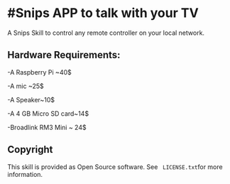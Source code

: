 #Snips APP to talk with your TV
==============================

A Snips Skill to control any remote controller on your local network.

Hardware Requirements:
---------------------
-A Raspberry Pi ~40$

-A mic ~25$

-A Speaker~10$

-A 4 GB Micro SD card~14$

-Broadlink RM3 Mini ~ 24$




Copyright
---------

This skill is provided as Open Source software. See ` LICENSE.txt`for more information.
